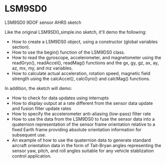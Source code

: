 LSM9SD0
=======

LSM9SD0 9DOF sensor AHRS sketch

Like the original LSM9SD0_simple.ino sketch, it'll demo the following:
* How to create a LSM9DS0 object, using a constructor (global
  variables section).
* How to use the begin() function of the LSM9DS0 class.
* How to read the gyroscope, accelerometer, and magnetometer
  using the readGryo(), readAccel(), readMag() functions and the
  gx, gy, gz, ax, ay, az, mx, my, and mz variables.
* How to calculate actual acceleration, rotation speed, magnetic
  field strength using the calcAccel(), calcGyro() and calcMag()
  functions.
  
In addition, the sketch will demo:
* How to check for data updates using interrupts
* How to display output at a rate different from the sensor data update and fusion filter update rates
* How to specify the accelerometer anti-aliasing (low-pass) filter rate
* How to use the data from the LSM9DS0 to fuse the sensor data into a quaternion representation of the sensor frame
  orientation relative to a fixed Earth frame providing absolute orientation information for subsequent use.
* An example of how to use the quaternion data to generate standard aircraft orientation data in the form of
  Tait-Bryan angles representing the sensor yaw, pitch, and roll angles suitable for any vehicle stablization control application.
